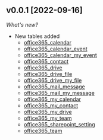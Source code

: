 ## v0.0.1 [2022-09-16]

_What's new?_

- New tables added
  - [office365_calendar](https://hub.steampipe.io/plugins/turbot/office365/tables/office365_calendar)
  - [office365_calendar_event](https://hub.steampipe.io/plugins/turbot/office365/tables/office365_calendar_event)
  - [office365_calendar_my_event](https://hub.steampipe.io/plugins/turbot/office365/tables/office365_calendar_my_event)
  - [office365_contact](https://hub.steampipe.io/plugins/turbot/office365/tables/office365_contact)
  - [office365_drive](https://hub.steampipe.io/plugins/turbot/office365/tables/office365_calendar)
  - [office365_drive_file](https://hub.steampipe.io/plugins/turbot/office365/tables/office365_drive_file)
  - [office365_drive_my_file](https://hub.steampipe.io/plugins/turbot/office365/tables/office365_drive_my_file)
  - [office365_mail_message](https://hub.steampipe.io/plugins/turbot/office365/tables/office365_mail_message)
  - [office365_mail_my_message](https://hub.steampipe.io/plugins/turbot/office365/tables/office365_mail_my_message)
  - [office365_my_calendar](https://hub.steampipe.io/plugins/turbot/office365/tables/office365_my_calendar)
  - [office365_my_contact](https://hub.steampipe.io/plugins/turbot/office365/tables/office365_my_contact)
  - [office365_my_drive](https://hub.steampipe.io/plugins/turbot/office365/tables/office365_my_drive)
  - [office365_my_team](https://hub.steampipe.io/plugins/turbot/office365/tables/office365_my_team)
  - [office365_sharepoint_setting](https://hub.steampipe.io/plugins/turbot/office365/tables/office365_sharepoint_setting)
  - [office365_team](https://hub.steampipe.io/plugins/turbot/office365/tables/office365_team)
